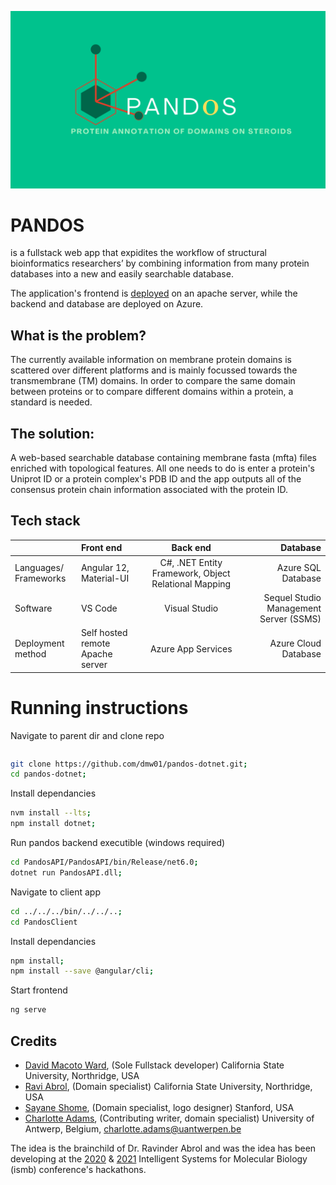 ![Github_banner](github-images/Pandos_github_banner.png)

# PANDOS

is a fullstack web app that expidites the workflow of structural bioinformatics researchers’  by combining information from many protein databases into a new and easily searchable database.  

The application's frontend is [deployed](http://titin.abrol.csun.edu/pandos/) on an apache server, while the backend and database are deployed on Azure.

## What is the problem?

The currently available information on membrane protein domains is scattered over different platforms and is mainly focussed towards the transmembrane (TM) domains. In order to compare the same domain between proteins or to compare different domains within a protein, a standard is needed.


## The solution:

A web-based searchable database containing membrane fasta (mfta) files enriched with topological features. All one needs to do is enter a protein's Uniprot ID or a protein complex's PDB ID and the app outputs all of the consensus protein chain information associated with the protein ID.

## Tech stack

|                            | Front end                        |                       Back end                       |                               Database |
| -------------------------- | :------------------------------- | :--------------------------------------------------: | -------------------------------------: |
| Languages/<br />Frameworks | Angular 12, Material-UI          | C#, .NET Entity Framework, Object Relational Mapping |                     Azure SQL Database |
| Software                   | VS Code                          |                    Visual Studio                     | Sequel Studio Management Server (SSMS) |
| Deployment method          | Self hosted remote Apache server |                  Azure App Services                  |                   Azure Cloud Database |


# Running instructions

Navigate to parent dir and clone repo


```bash

```

```bash
git clone https://github.com/dmw01/pandos-dotnet.git;
cd pandos-dotnet;
```

Install dependancies

```bash
nvm install --lts;
npm install dotnet;
```

Run pandos backend executible (windows required) 

```bash
cd PandosAPI/PandosAPI/bin/Release/net6.0;
dotnet run PandosAPI.dll; 
```

Navigate to client app

```bash
cd ../../../bin/../../..;
cd PandosClient
```

Install dependancies

```bash
npm install; 
npm install --save @angular/cli;
```

Start frontend

```bash
ng serve
```


## Credits

* [David Macoto Ward](https://dmw01.github.io/), (Sole Fullstack developer) California State University, Northridge, USA
* [Ravi Abrol](http://abrollab.org), (Domain specialist) California State University, Northridge, USA
* [Sayane Shome](https://github.com/sayaneshome), (Domain specialist, logo designer) Stanford, USA
* [Charlotte Adams](https://github.com/adamscharlotte), (Contributing writer, domain specialist) University of Antwerp, Belgium, <charlotte.adams@uantwerpen.be>


The idea is the brainchild of Dr. Ravinder Abrol and was the idea has been developing at the [2020](https://github.com/hackathonismb/Creation-of-a-Membrane-Protein-Extended-Topology-Standard) & [2021](https://github.com/hackathonismb/Membrane-Protein-Domains-Motifs-Annotations) Intelligent Systems for Molecular Biology (ismb) conference's hackathons.
